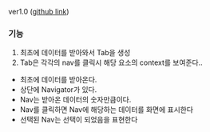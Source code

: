 ver1.0 ([github link](https://github.com/Komponent1/Komponent/ree/master/Vanilla/app/srcs/components/tab))

### 기능
1. 최초에 데이터를 받아와서 Tab을 생성
2. Tab은 각각의 nav를 클릭시 해당 요소의 context를 보여준다..

- 최초에 데이터를 받아온다.
- 상단에 Navigator가 있다.
- Nav는 받아온 데이터의 숫자만큼이다.
- Nav를 클릭하면 Nav에 해당하는 데이터를 화면에 표시한다
- 선택된 Nav는 선택이 되었음을 표현한다